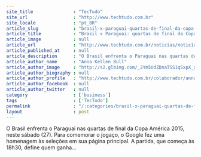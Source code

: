 ```yaml
---
site_title               : "TecTudo"
site_url                 : "http://www.techtudo.com.br"
site_locale              : "pt_BR"
article_slug             : "brasil-x-paraguai-quartas-de-final-da-copa-america-e-celebrada-em-doodle"
article_title            : "Brasil x Paraguai: quartas de final da Copa América é celebrada em Doodle"
article_image            : null
article_url              : "http://www.techtudo.com.br/noticias/noticia/2015/06/brasil-x-paraguai-quartas-de-final-da-copa-america-e-celebrada-em-doodle.html"
article_published_at     : null
article_description      : "O Brasil enfrenta o Paraguai nas quartas de final da Copa América 2015, neste sábado (27). Para comemorar o jogaço, o Google fez uma homenagem às seleções em sua página principal. A partida, que começa às 18h30, define quem ganha..."
article_author_name      : "Anna Kellen Bull"
article_author_image     : "http://s2.glbimg.com/_2Ym5UdZDnaTSS1qSxpX_xN4gyc=/30x30/s2.glbimg.com/EaO29fGOa479ynVkeoZWNXfU5SY=/0x0:960x960/140x140/s.glbimg.com/po/tt2/f/original/2015/06/27/11208649_10153400629493875_5669781005534894056_n.jpg"
article_author_biography : null
article_author_profile   : "http://www.techtudo.com.br/colaborador/anna-kellen-bull.html"
article_author_facebook  : null
article_author_twitter   : null
category                 : ['business']
tags                     : ['TecTudo']
permalink                : "/:categories/brasil-x-paraguai-quartas-de-final-da-copa-america-e-celebrada-em-doodle/"
layout                   : post
---
```


O Brasil enfrenta o Paraguai nas quartas de final da Copa América 2015, neste sábado (27). Para comemorar o jogaço, o Google fez uma homenagem às seleções em sua página principal. A partida, que começa às 18h30, define quem ganha...
